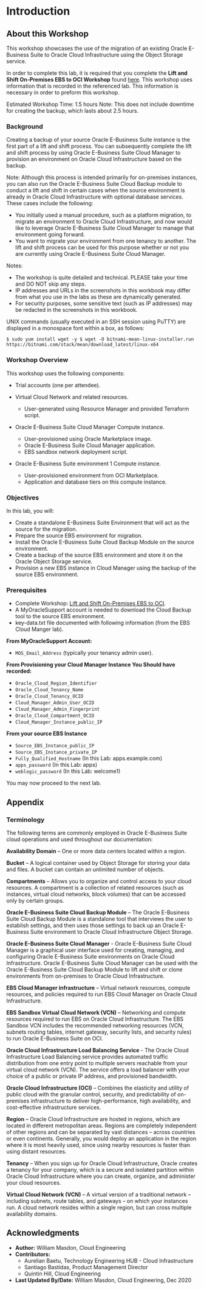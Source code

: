 # Introduction

## About this Workshop

This workshop showcases the use of the migration of an existing Oracle E-Business Suite to Oracle Cloud Infrastructure using the Object Storage service. 

In order to complete this lab, it is required that you complete the **Lift and Shift On-Premises EBS to OCI Workshop** found [here](https://apexapps.oracle.com/pls/apex/dbpm/r/livelabs/view-workshop?wid=672&clear=180&session=5980193088668). This workshop uses information that is recorded in the referenced lab. This information is necessary in order to preform this workshop. 

Estimated Workshop Time: 1.5 hours
    Note: This does not include downtime for creating the backup, which lasts about 2.5 hours. 

### **Background**

Creating a backup of your source Oracle E-Business Suite instance is the first part of a lift and shift process. You can subsequently complete the lift and shift process by using Oracle E-Business Suite Cloud Manager to provision an environment on Oracle Cloud Infrastructure based on the backup.

Note: Although this process is intended primarily for on-premises instances, you can also run the Oracle E-Business Suite Cloud Backup module to conduct a lift and shift in certain cases when the source environment is already in Oracle Cloud Infrastructure with optional database services. These cases include the following:
  * You initially used a manual procedure, such as a platform migration, to migrate an environment to Oracle Cloud Infrastructure, and now would like to leverage Oracle E-Business Suite Cloud Manager to manage that environment going forward.
  * You want to migrate your environment from one tenancy to another. The lift and shift process can be used for this purpose whether or not you are currently using Oracle E-Business Suite Cloud Manager.

Notes:

* The workshop is quite detailed and technical. PLEASE take your time and DO NOT skip any steps.
* IP addresses and URLs in the screenshots in this workbook may differ from what you use in the labs as these are dynamically generated.
* For security purposes, some sensitive text (such as IP addresses) may be redacted in the screenshots in this workbook.

UNIX commands (usually executed in an SSH session using PuTTY) are displayed in a monospace font within a box, as follows:

```
$ sudo yum install wget -y $ wget -O bitnami-mean-linux-installer.run https://bitnami.com/stack/mean/download_latest/linux-x64
```

### Workshop Overview


This workshop uses the following components:

* Trial accounts (one per attendee).

* Virtual Cloud Network and related resources.
    - User-generated using Resource Manager and provided Terraform script.

* Oracle E-Business Suite Cloud Manager Compute instance.
    - User-provisioned using Oracle Marketplace image.
    - Oracle E-Business Suite Cloud Manager application.
    - EBS sandbox network deployment script.

* Oracle E-Business Suite environment 1 Compute instance.
    - User-provisioned environment from OCI Marketplace.
    - Application and database tiers on this compute instance.



### Objectives

In this lab, you will:
* Create a standalone E-Business Suite Environment that will act as the source for the migration.
* Prepare the source EBS environment for migration.
* Install the Oracle E-Business Suite Cloud Backup Module on the source environment.
* Create a backup of the source EBS environment and store it on the Oracle Object Storage service.
* Provision a new EBS instance in Cloud Manager using the backup of the source EBS environment.

### **Prerequisites**

* Complete Workshop: [Lift and Shift On-Premises EBS to OCI](https://apexapps.oracle.com/pls/apex/dbpm/r/livelabs/view-workshop?wid=672&clear=180&session=5980193088668).
* A MyOracleSupport account is needed to download the Cloud Backup tool to the source EBS environment.
* key-data.txt file documented with following information (from the EBS Cloud Manger lab).

**From MyOracleSupport Account:**

* `MOS_Email_Address` (typically your tenancy admin user).

**From Provisioning your Cloud Manager Instance You Should have recorded:**

* `Oracle_Cloud_Region_Identifier`
* `Oracle_Cloud_Tenancy_Name`
* `Oracle_Cloud_Tenancy_OCID`
* `Cloud_Manager_Admin_User_OCID`
* `Cloud_Manager_Admin_Fingerprint`
* `Oracle_Cloud_Compartment_OCID`
* `Cloud_Manager_Instance_public_IP`

**From your source EBS Instance**

* `Source_EBS_Instance_public_IP`
* `Source_EBS_Instance_private_IP`
* `Fully_Qualified_Hostname` (In this Lab: apps.example.com)
* `apps_password` (In this Lab: apps)
* `weblogic_password` (In this Lab: welcome1)


You may now proceed to the next lab.

## Appendix
### Terminology

The following terms are commonly employed in Oracle E-Business Suite cloud operations and used throughout our documentation:

**Availability Domain** – One or more data centers located within a region.

**Bucket** – A logical container used by Object Storage for storing your data and files. A bucket can contain an unlimited number of objects.

**Compartments** – Allows you to organize and control access to your cloud resources. A compartment is a collection of related resources (such as instances, virtual cloud networks, block volumes) that can be accessed only by certain groups.

**Oracle E-Business Suite Cloud Backup Module** – The Oracle E-Business Suite Cloud Backup Module is a standalone tool that interviews the user to establish settings, and then uses those settings to back up an Oracle E-Business Suite environment to Oracle Cloud Infrastructure Object Storage.

**Oracle E-Business Suite Cloud Manager** - Oracle E-Business Suite Cloud Manager is a graphical user interface used for creating, managing, and configuring Oracle E-Business Suite environments on Oracle Cloud Infrastructure. Oracle E-Business Suite Cloud Manager can be used with the Oracle E-Business Suite Cloud Backup Module to lift and shift or clone environments from on-premises to Oracle Cloud Infrastructure.

**EBS Cloud Manager infrastructure** – Virtual network resources, compute resources, and policies required to run EBS Cloud Manager on Oracle Cloud Infrastructure.

**EBS Sandbox Virtual Cloud Network (VCN)** – Networking and compute resources required to run EBS on Oracle Cloud Infrastructure. The EBS Sandbox VCN includes the recommended networking resources (VCN, subnets routing tables, internet gateway, security lists, and security rules) to run Oracle E-Business Suite on OCI.

**Oracle Cloud Infrastructure Load Balancing Service** - The Oracle Cloud Infrastructure Load Balancing service provides automated traffic distribution from one entry point to multiple servers reachable from your virtual cloud network (VCN). The service offers a load balancer with your choice of a public or private IP address, and provisioned bandwidth.

**Oracle Cloud Infrastructure (OCI)** – Combines the elasticity and utility of public cloud with the granular control, security, and predictability of on-premises infrastructure to deliver high-performance, high availability, and cost-effective infrastructure services.

**Region** – Oracle Cloud Infrastructure are hosted in regions, which are located in different metropolitan areas. Regions are completely independent of other regions and can be separated by vast distances – across countries or even continents. Generally, you would deploy an application in the region where it is most heavily used, since using nearby resources is faster than using distant resources.

**Tenancy** – When you sign up for Oracle Cloud Infrastructure, Oracle creates a tenancy for your company, which is a secure and isolated partition within Oracle Cloud Infrastructure where you can create, organize, and administer your cloud resources.

**Virtual Cloud Network (VCN)** – A virtual version of a traditional network – including subnets, route tables, and gateways – on which your instances run. A cloud network resides within a single region, but can cross multiple availability domains.

## Acknowledgments

* **Author:** William Masdon, Cloud Engineering
* **Contributors:** 
    - Aurelian Baetu, Technology Engineering HUB - Cloud Infrastructure
    - Santiago Bastidas, Product Management Director
    - Quintin Hill, Cloud Engineering
* **Last Updated By/Date:** William Masdon, Cloud Engineering, Dec 2020


